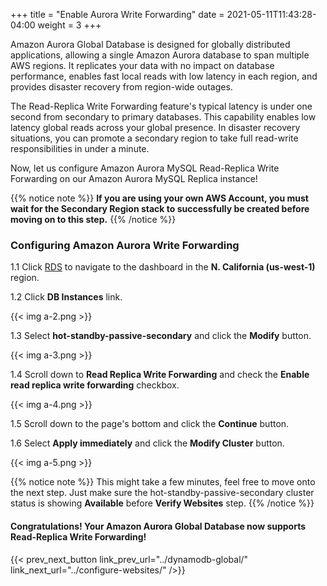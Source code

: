 +++
title = "Enable Aurora Write Forwarding"
date =  2021-05-11T11:43:28-04:00
weight = 3
+++

Amazon Aurora Global Database is designed for globally distributed applications, allowing a single Amazon Aurora database to span multiple AWS regions. It replicates your data with no impact on database performance, enables fast local reads with low latency in each region, and provides disaster recovery from region-wide outages.

The Read-Replica Write Forwarding feature's typical latency is under one second from secondary to primary databases.  This capability enables low latency global reads across your global presence. In disaster recovery situations, you can promote a secondary region to take full read-write responsibilities in under a minute.

Now, let us configure Amazon Aurora MySQL Read-Replica Write Forwarding on our Amazon Aurora MySQL Replica instance!

{{% notice note %}}
**If you are using your own AWS Account, you must wait for the Secondary Region stack to successfully be created before moving on to this step.**
{{% /notice %}}

### Configuring Amazon Aurora Write Forwarding

1.1 Click [RDS](https://us-west-1.console.aws.amazon.com/rds/home?region=us-west-1#/) to navigate to the dashboard in the **N. California (us-west-1)** region.

1.2 Click **DB Instances** link.

{{< img a-2.png >}}

1.3 Select **hot-standby-passive-secondary** and click the **Modify** button.

{{< img a-3.png >}}

1.4 Scroll down to **Read Replica Write Forwarding** and check the **Enable read replica write forwarding** checkbox.

{{< img a-4.png >}}

1.5 Scroll down to the page's bottom and click the **Continue** button. 

1.6 Select **Apply immediately** and click the **Modify Cluster** button.

{{< img a-5.png >}}

{{% notice note %}}
This might take a few minutes, feel free to move onto the next step.  Just make sure the hot-standby-passive-secondary cluster status is showing **Available** before **Verify Websites** step.
{{% /notice %}}

#### Congratulations! Your Amazon Aurora Global Database now supports Read-Replica Write Forwarding!

{{< prev_next_button link_prev_url="../dynamodb-global/" link_next_url="../configure-websites/" />}}